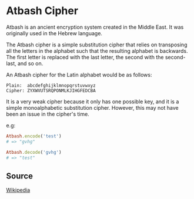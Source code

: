 # Atbash Cipher

Atbash is an ancient encryption system created in the Middle East. It was
originally used in the Hebrew language.

The Atbash cipher is a simple substitution cipher that relies on transposing
all the letters in the alphabet such that the resulting alphabet is backwards.
The first letter is replaced with the last letter, the second with the
second-last, and so on.

An Atbash cipher for the Latin alphabet would be as follows:

```plain
Plain:  abcdefghijklmnopqrstuvwxyz
Cipher: ZYXWVUTSRQPONMLKJIHGFEDCBA
```

It is a very weak cipher because it only has one possible key, and it is a
simple monoalphabetic substitution cipher. However, this may not have been an
issue in the cipher's time.

e.g:
```ruby
Atbash.encode('test')
# => "gvhg"

Atbash.decode('gvhg')
# => "test"
```

## Source
[Wikipedia](http://en.wikipedia.org/wiki/Atbash)
